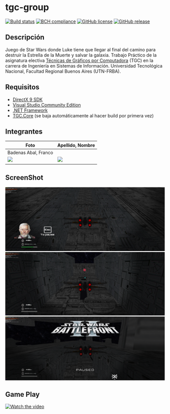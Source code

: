 ﻿# tgc-group
[![Build status](https://ci.appveyor.com/api/projects/status/uvyboubq91uhwf3v?svg=true)](https://ci.appveyor.com/project/rejurime/tgc-group)
[![BCH compliance](https://bettercodehub.com/edge/badge/tgc-utn/tgc-group?branch=master)](https://bettercodehub.com/)
[![GitHub license](https://img.shields.io/github/license/tgc-utn/tgc-group.svg)](https://github.com/tgc-utn/tgc-group/blob/master/LICENSE)
[![GitHub release](https://img.shields.io/github/release/tgc-utn/tgc-group.svg)](https://github.com/tgc-utn/tgc-group/releases)

## Descripción
Juego de Star Wars donde Luke tiene que llegar al final del camino para destruir la Estrella de la Muerte y salvar la galaxia.
Trabajo Práctico de la asignatura electiva [Técnicas de Gráficos por Computadora](http://tgc-utn.github.io/) (TGC) en la carrera de Ingeniería en Sistemas de Información. Universidad Tecnológica Nacional, Facultad Regional Buenos Aires (UTN-FRBA).

## Requisitos
* [DirectX 9 SDK](http://www.microsoft.com/en-us/download/details.aspx?displaylang=en&id=6812)
* [Visual Studio Community Edition](https://www.visualstudio.com/vs/community)
* [.NET Framework](https://www.microsoft.com/net/download/Windows/run)
* [TGC.Core](https://www.nuget.org/packages/TGC.Core/) (se baja automáticamente al hacer build por primera vez)

## Integrantes ##
Foto  |  Apellido, Nombre
------------ | -------------
|Badenas Abal, Franco
<img src="https://github.com/tgc-utn/tgc-utn.github.io/blob/master/images/robotgc.png" height="500"> | <img src="https://github.com/tgc-utn/tgc-utn.github.io/blob/master/images/trofeotp.png" height="500">

## ScreenShot ##
![screenshot1](https://github.com/Bade99/2019_1C_3051_Padawans/blob/master/Docs/Screenshots/s1.png)
![screenshot2](https://github.com/Bade99/2019_1C_3051_Padawans/blob/master/Docs/Screenshots/s2.png)
![screenshot3](https://github.com/Bade99/2019_1C_3051_Padawans/blob/master/Docs/Screenshots/s3.png)

## Game Play ##
[![Watch the video](https://img.youtube.com/vi/qESIu8ozanU/0.jpg)](https://www.youtube.com/playlist?list=PLRM4L32DjvnazuMl8wZlbpEYL5Qh63ulG)
